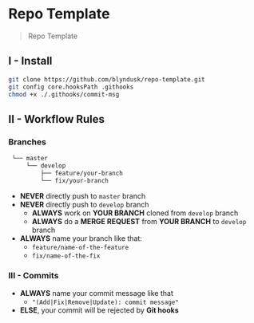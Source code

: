 # Repo Template

> Repo Template

## I - Install

```bash
git clone https://github.com/blyndusk/repo-template.git
git config core.hooksPath .githooks
chmod +x ./.githooks/commit-msg
```

## II - Workflow Rules

### Branches

```bash
 └── master
     └── develop
         ├── feature/your-branch
         └── fix/your-branch
```

- **NEVER** directly push to `master` branch
- **NEVER** directly push to `develop` branch
  - **ALWAYS** work on **YOUR BRANCH** cloned from `develop` branch
  - **ALWAYS** do a **MERGE REQUEST** from **YOUR BRANCH** to `develop` branch
- **ALWAYS** name your branch like that:
  - `feature/name-of-the-feature`
  - `fix/name-of-the-fix`

### III - Commits

- **ALWAYS** name your commit message like that
  - `"(Add|Fix|Remove|Update): commit message"`
- **ELSE**, your commit will be rejected by **Git hooks**
